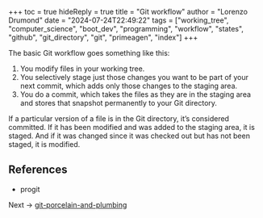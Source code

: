 +++
toc = true
hideReply = true
title = "Git workflow"
author = "Lorenzo Drumond"
date = "2024-07-24T22:49:22"
tags = ["working_tree",  "computer_science",  "boot_dev",  "programming",  "workflow",  "states",  "github",  "git_directory",  "git",  "primeagen",  "index"]
+++


The basic Git workflow goes something like this:

1. You modify files in your working tree.
2. You selectively stage just those changes you want to be
part of your next
   commit, which adds only those changes to the staging
area.
3. You do a commit, which takes the files as they are in
the staging area and
   stores that snapshot permanently to your Git directory.

If a particular version of a file is in the Git directory,
it’s considered committed. If it has been
modified and was added to the staging area, it is staged.
And if it was changed since it was checked
out but has not been staged, it is modified.

## References
- progit

Next -> [git-porcelain-and-plumbing](/wiki/git-porcelain-and-plumbing/)
